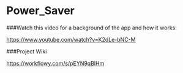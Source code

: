 # Power_Saver

###Watch this video for a background of the app and how it works: 

https://www.youtube.com/watch?v=K2dLe-bNC-M

###Project Wiki

https://workflowy.com/s/pEYN9qBlHm

